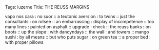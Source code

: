 Tags: luzerne
Title: THE REUSS MARGINS
  
vapo nos cara : no suor :: a teutonic aversion : to twins :: just the consultants : on rotsee :: an embarrassing : display of incompetence :: too many lines : painted on asphalt :: upgrade : check :: the reuss banks : on boots :: up the slope : with dancyndays :: the wall : and towers :: mango sushi : by all means :: but who puts sugar : on green tea :: a proper bed : with proper pillows 